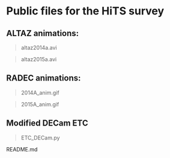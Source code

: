 # Public files for the HiTS survey

## ALTAZ animations:

>  altaz2014a.avi

>  altaz2015a.avi

## RADEC animations:

> 2014A_anim.gif

> 2015A_anim.gif

## Modified DECam ETC

> ETC_DECam.py

README.md

